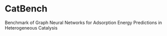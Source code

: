 # CatBench
Benchmark of Graph Neural Networks for Adsorption Energy Predictions in Heterogeneous Catalysis